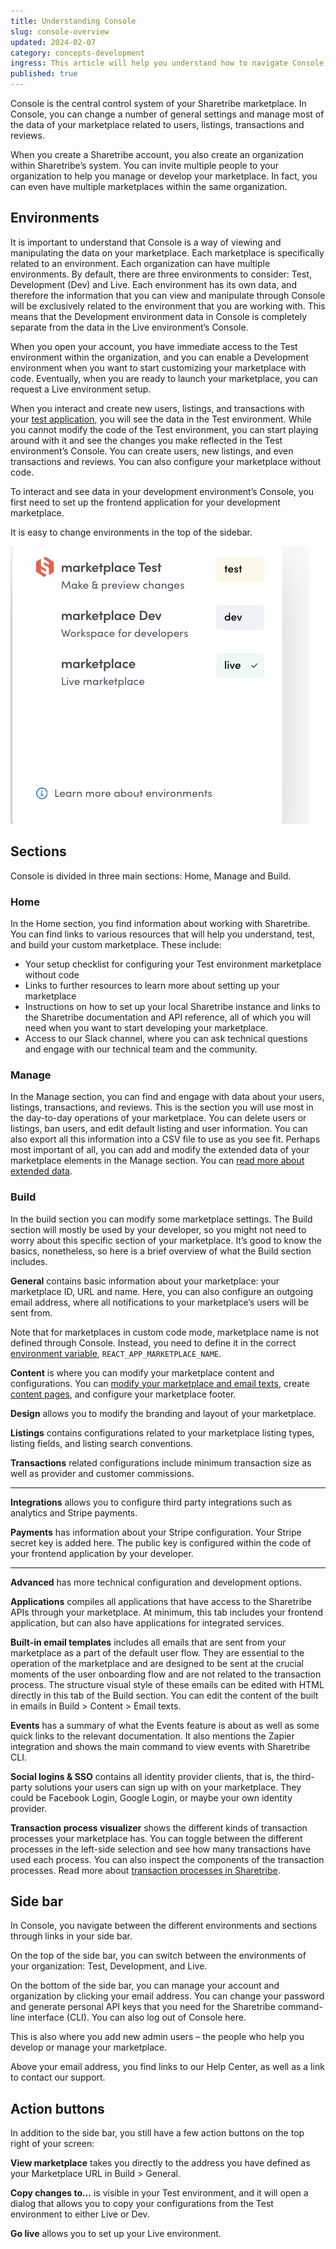 ```yaml
---
title: Understanding Console
slug: console-overview
updated: 2024-02-07
category: concepts-development
ingress: This article will help you understand how to navigate Console.
published: true
---
```


Console is the central control system of your Sharetribe marketplace. In
Console, you can change a number of general settings and manage most of
the data of your marketplace related to users, listings, transactions
and reviews.

When you create a Sharetribe account, you also create an organization
within Sharetribe’s system. You can invite multiple people to your
organization to help you manage or develop your marketplace. In fact,
you can even have multiple marketplaces within the same organization.

## Environments

It is important to understand that Console is a way of viewing and
manipulating the data on your marketplace. Each marketplace is
specifically related to an environment. Each organization can have
multiple environments. By default, there are three environments to
consider: Test, Development (Dev) and Live. Each environment has its own
data, and therefore the information that you can view and manipulate
through Console will be exclusively related to the environment that you
are working with. This means that the Development environment data in
Console is completely separate from the data in the Live environment’s
Console.

When you open your account, you have immediate access to the Test
environment within the organization, and you can enable a Development
environment when you want to start customizing your marketplace with
code. Eventually, when you are ready to launch your marketplace, you can
request a Live environment setup.

When you interact and create new users, listings, and transactions with
your [test application](https://console.sharetribe.com), you will see
the data in the Test environment. While you cannot modify the code of
the Test environment, you can start playing around with it and see the
changes you make reflected in the Test environment’s Console. You can
create users, new listings, and even transactions and reviews. You can
also configure your marketplace without code.

To interact and see data in your development environment’s Console, you
first need to set up the frontend application for your development
marketplace.

It is easy to change environments in the top of the sidebar.

![Change environments](./env-change.png)

## Sections

Console is divided in three main sections: Home, Manage and Build.

### Home

In the Home section, you find information about working with Sharetribe.
You can find links to various resources that will help you understand,
test, and build your custom marketplace. These include:

- Your setup checklist for configuring your Test environment marketplace
  without code
- Links to further resources to learn more about setting up your
  marketplace
- Instructions on how to set up your local Sharetribe instance and links
  to the Sharetribe documentation and API reference, all of which you
  will need when you want to start developing your marketplace.
- Access to our Slack channel, where you can ask technical questions and
  engage with our technical team and the community.

### Manage

In the Manage section, you can find and engage with data about your
users, listings, transactions, and reviews. This is the section you will
use most in the day-to-day operations of your marketplace. You can
delete users or listings, ban users, and edit default listing and user
information. You can also export all this information into a CSV file to
use as you see fit. Perhaps most important of all, you can add and
modify the extended data of your marketplace elements in the Manage
section. You can
[read more about extended data](/concepts/extended-data-introduction/).

### Build

In the build section you can modify some marketplace settings. The Build
section will mostly be used by your developer, so you might not need to
worry about this specific section of your marketplace. It’s good to know
the basics, nonetheless, so here is a brief overview of what the Build
section includes.

**General** contains basic information about your marketplace: your
marketplace ID, URL and name. Here, you can also configure an outgoing
email address, where all notifications to your marketplace’s users will
be sent from.

<info>

Note that for marketplaces in custom code mode, marketplace name is not
defined through Console. Instead, you need to define it in the correct
[environment variable](/template/template-env/),
`REACT_APP_MARKETPLACE_NAME`.

</info>

**Content** is where you can modify your marketplace content and
configurations. You can
[modify your marketplace and email texts](/concepts/marketplace-texts/),
create [content pages](/concepts/headless-content-management/), and
configure your marketplace footer.

**Design** allows you to modify the branding and layout of your
marketplace.

**Listings** contains configurations related to your marketplace listing
types, listing fields, and listing search conventions.

**Transactions** related configurations include minimum transaction size
as well as provider and customer commissions.

---

**Integrations** allows you to configure third party integrations such
as analytics and Stripe payments.

**Payments** has information about your Stripe configuration. Your
Stripe secret key is added here. The public key is configured within the
code of your frontend application by your developer.

---

**Advanced** has more technical configuration and development options.

**Applications** compiles all applications that have access to the
Sharetribe APIs through your marketplace. At minimum, this tab includes
your frontend application, but can also have applications for integrated
services.

**Built-in email templates** includes all emails that are sent from your
marketplace as a part of the default user flow. They are essential to
the operation of the marketplace and are designed to be sent at the
crucial moments of the user onboarding flow and are not related to the
transaction process. The structure visual style of these emails can be
edited with HTML directly in this tab of the Build section. You can edit
the content of the built in emails in Build > Content > Email texts.

**Events** has a summary of what the Events feature is about as well as
some quick links to the relevant documentation. It also mentions the
Zapier integration and shows the main command to view events with
Sharetribe CLI.

**Social logins & SSO** contains all identity provider clients, that is,
the third-party solutions your users can sign up with on your
marketplace. They could be Facebook Login, Google Login, or maybe your
own identity provider.

**Transaction process visualizer** shows the different kinds of
transaction processes your marketplace has. You can toggle between the
different processes in the left-side selection and see how many
transactions have used each process. You can also inspect the components
of the transaction processes. Read more about
[transaction processes in Sharetribe](/concepts/transaction-process/).

## Side bar

In Console, you navigate between the different environments and sections
through links in your side bar.

On the top of the side bar, you can switch between the environments of
your organization: Test, Development, and Live.

On the bottom of the side bar, you can manage your account and
organization by clicking your email address. You can change your
password and generate personal API keys that you need for the Sharetribe
command-line interface (CLI). You can also log out of Console here.

This is also where you add new admin users – the people who help you
develop or manage your marketplace.

Above your email address, you find links to our Help Center, as well as
a link to contact our support.

## Action buttons

In addition to the side bar, you still have a few action buttons on the
top right of your screen:

**View marketplace** takes you directly to the address you have defined
as your Marketplace URL in Build > General.

**Copy changes to...** is visible in your Test environment, and it will
open a dialog that allows you to copy your configurations from the Test
environment to either Live or Dev.

**Go live** allows you to set up your Live environment.
